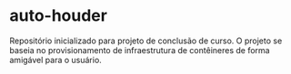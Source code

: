 # auto-houder
Repositório inicializado para projeto de conclusão de curso. O projeto se baseia no provisionamento de infraestrutura de contêineres de forma amigável para o usuário.
